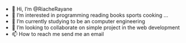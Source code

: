 - 👋 Hi, I’m @RiacheRayane
- 👀 I’m interested in programming reading books sports cooking ...
- 🌱 I’m currently studying to be an computer engineering 
- 💞️ I’m looking to collaborate on simple project in the web  development 
- 📫 How to reach me send me an email 

<!---
RiacheRayane/RiacheRayane is a ✨ special ✨ repository because its `README.md` (this file) appears on your GitHub profile.
You can click the Preview link to take a look at your changes.
--->
